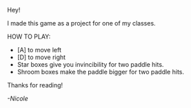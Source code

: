 Hey!

I made this game as a project for one of my classes.

HOW TO PLAY:
- [A] to move left
- [D] to move right
- Star boxes give you invincibility for two paddle hits.
- Shroom boxes make the paddle bigger for two paddle hits.

Thanks for reading!

*-Nicole*